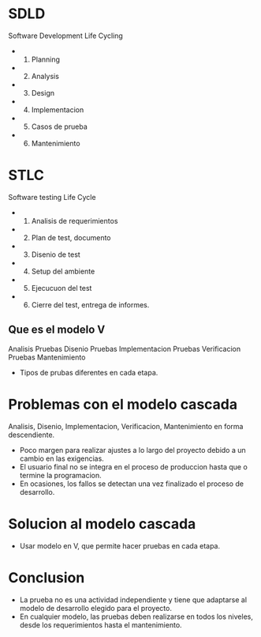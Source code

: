 # SDLD 
Software Development Life Cycling

* 1. Planning
* 2. Analysis
* 3. Design
* 4. Implementacion
* 5. Casos de prueba
* 6. Mantenimiento

# STLC
Software testing Life Cycle

* 1. Analisis de requerimientos
* 2. Plan de test, documento
* 3. Disenio de test
* 4. Setup del ambiente
* 5. Ejecucuon del test
* 6. Cierre del test, entrega de informes.


## Que es el modelo V

Analisis                         Pruebas
    Disenio                    Pruebas
        Implementacion      Pruebas 
            Verificacion  Pruebas
                Mantenimiento

* Tipos de prubas diferentes en cada etapa.

# Problemas con el modelo cascada

Analisis, Disenio, Implementacion, Verificacion, Mantenimiento en forma descendiente.

* Poco margen para realizar ajustes a lo largo del proyecto debido a un cambio en las exigencias.
* El usuario final no se integra en el proceso de produccion hasta que o termine la programacion.
* En ocasiones, los fallos se detectan una vez finalizado el proceso de desarrollo.

# Solucion al modelo cascada

* Usar modelo en V, que permite hacer pruebas en cada etapa.

# Conclusion

* La prueba no es una actividad independiente y tiene que adaptarse al modelo de desarrollo elegido para el proyecto.
* En cualquier modelo, las pruebas deben realizarse en todos los niveles, desde los requerimientos hasta el mantenimiento.



